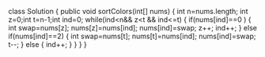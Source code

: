 class Solution
{
public void sortColors(int[] nums)
{
int n=nums.length;
int z=0;int t=n-1;int ind=0;
while(ind<n&& z<t && ind<=t)
{
if(nums[ind]==0 )
{
int swap=nums[z];
nums[z]=nums[ind];
nums[ind]=swap;
z++;
ind++;
}
else
if(nums[ind]==2)
{
int swap=nums[t];
nums[t]=nums[ind];
nums[ind]=swap;
t--;
}
else
{
ind++;
}
}
}
}